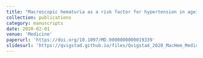 ```yaml
---
title: "Macroscopic hematuria as a risk factor for hypertension in ageing people with hemophilia and a family history of hypertension"
collection: publications
category: manuscripts
date: 2020-02-01
venue: 'Medicine'
paperurl: 'https://doi.org/10.1097/MD.0000000000019339'
slidesurl: 'https://qvigstad.github.io/files/Qvigstad_2020_MacHem_Medicine.pdf'
---
```

